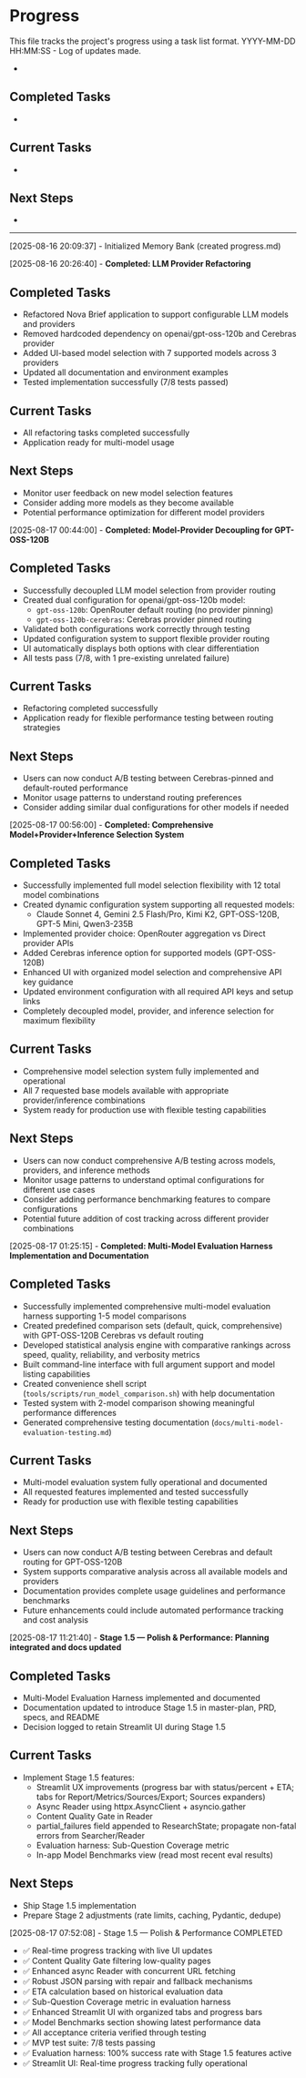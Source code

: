 # Progress

This file tracks the project's progress using a task list format.
YYYY-MM-DD HH:MM:SS - Log of updates made.

*

## Completed Tasks

*   

## Current Tasks

*   

## Next Steps

*   

---

[2025-08-16 20:09:37] - Initialized Memory Bank (created progress.md)


[2025-08-16 20:26:40] - **Completed: LLM Provider Refactoring**

## Completed Tasks
- Refactored Nova Brief application to support configurable LLM models and providers
- Removed hardcoded dependency on openai/gpt-oss-120b and Cerebras provider
- Added UI-based model selection with 7 supported models across 3 providers
- Updated all documentation and environment examples
- Tested implementation successfully (7/8 tests passed)

## Current Tasks
- All refactoring tasks completed successfully
- Application ready for multi-model usage

## Next Steps
- Monitor user feedback on new model selection features
- Consider adding more models as they become available
- Potential performance optimization for different model providers


[2025-08-17 00:44:00] - **Completed: Model-Provider Decoupling for GPT-OSS-120B**

## Completed Tasks
- Successfully decoupled LLM model selection from provider routing
- Created dual configuration for openai/gpt-oss-120b model:
  - `gpt-oss-120b`: OpenRouter default routing (no provider pinning)
  - `gpt-oss-120b-cerebras`: Cerebras provider pinned routing
- Validated both configurations work correctly through testing
- Updated configuration system to support flexible provider routing
- UI automatically displays both options with clear differentiation
- All tests pass (7/8, with 1 pre-existing unrelated failure)

## Current Tasks
- Refactoring completed successfully
- Application ready for flexible performance testing between routing strategies

## Next Steps
- Users can now conduct A/B testing between Cerebras-pinned and default-routed performance
- Monitor usage patterns to understand routing preferences
- Consider adding similar dual configurations for other models if needed


[2025-08-17 00:56:00] - **Completed: Comprehensive Model+Provider+Inference Selection System**

## Completed Tasks
- Successfully implemented full model selection flexibility with 12 total model combinations
- Created dynamic configuration system supporting all requested models:
  * Claude Sonnet 4, Gemini 2.5 Flash/Pro, Kimi K2, GPT-OSS-120B, GPT-5 Mini, Qwen3-235B
- Implemented provider choice: OpenRouter aggregation vs Direct provider APIs
- Added Cerebras inference option for supported models (GPT-OSS-120B)
- Enhanced UI with organized model selection and comprehensive API key guidance
- Updated environment configuration with all required API keys and setup links
- Completely decoupled model, provider, and inference selection for maximum flexibility

## Current Tasks
- Comprehensive model selection system fully implemented and operational
- All 7 requested base models available with appropriate provider/inference combinations
- System ready for production use with flexible testing capabilities

## Next Steps
- Users can now conduct comprehensive A/B testing across models, providers, and inference methods
- Monitor usage patterns to understand optimal configurations for different use cases
- Consider adding performance benchmarking features to compare configurations
- Potential future addition of cost tracking across different provider combinations


[2025-08-17 01:25:15] - **Completed: Multi-Model Evaluation Harness Implementation and Documentation**

## Completed Tasks
- Successfully implemented comprehensive multi-model evaluation harness supporting 1-5 model comparisons
- Created predefined comparison sets (default, quick, comprehensive) with GPT-OSS-120B Cerebras vs default routing
- Developed statistical analysis engine with comparative rankings across speed, quality, reliability, and verbosity metrics
- Built command-line interface with full argument support and model listing capabilities
- Created convenience shell script (`tools/scripts/run_model_comparison.sh`) with help documentation
- Tested system with 2-model comparison showing meaningful performance differences
- Generated comprehensive testing documentation (`docs/multi-model-evaluation-testing.md`)

## Current Tasks
- Multi-model evaluation system fully operational and documented
- All requested features implemented and tested successfully
- Ready for production use with flexible testing capabilities

## Next Steps
- Users can now conduct A/B testing between Cerebras and default routing for GPT-OSS-120B
- System supports comparative analysis across all available models and providers
- Documentation provides complete usage guidelines and performance benchmarks
- Future enhancements could include automated performance tracking and cost analysis

[2025-08-17 11:21:40] - **Stage 1.5 — Polish & Performance: Planning integrated and docs updated**

## Completed Tasks
- Multi-Model Evaluation Harness implemented and documented
- Documentation updated to introduce Stage 1.5 in master-plan, PRD, specs, and README
- Decision logged to retain Streamlit UI during Stage 1.5

## Current Tasks
- Implement Stage 1.5 features:
  - Streamlit UX improvements (progress bar with status/percent + ETA; tabs for Report/Metrics/Sources/Export; Sources expanders)
  - Async Reader using httpx.AsyncClient + asyncio.gather
  - Content Quality Gate in Reader
  - partial_failures field appended to ResearchState; propagate non-fatal errors from Searcher/Reader
  - Evaluation harness: Sub-Question Coverage metric
  - In-app Model Benchmarks view (read most recent eval results)

## Next Steps
- Ship Stage 1.5 implementation
- Prepare Stage 2 adjustments (rate limits, caching, Pydantic, dedupe)


[2025-08-17 07:52:08] - Stage 1.5 — Polish & Performance COMPLETED
- ✅ Real-time progress tracking with live UI updates
- ✅ Content Quality Gate filtering low-quality pages  
- ✅ Enhanced async Reader with concurrent URL fetching
- ✅ Robust JSON parsing with repair and fallback mechanisms
- ✅ ETA calculation based on historical evaluation data
- ✅ Sub-Question Coverage metric in evaluation harness
- ✅ Enhanced Streamlit UI with organized tabs and progress bars
- ✅ Model Benchmarks section showing latest performance data
- ✅ All acceptance criteria verified through testing
- ✅ MVP test suite: 7/8 tests passing
- ✅ Evaluation harness: 100% success rate with Stage 1.5 features active
- ✅ Streamlit UI: Real-time progress tracking fully operational

